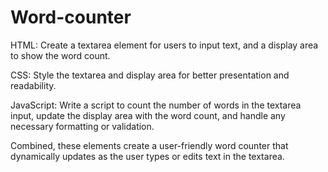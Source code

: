 # Word-counter
HTML: Create a textarea element for users to input text, and a display area to show the word count.

CSS: Style the textarea and display area for better presentation and readability.

JavaScript: Write a script to count the number of words in the textarea input, update the display area with the word count, and handle any necessary formatting or validation.

Combined, these elements create a user-friendly word counter that dynamically updates as the user types or edits text in the textarea.
